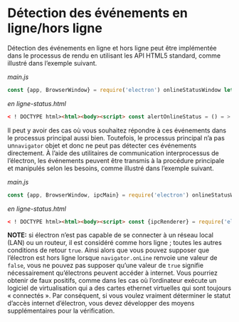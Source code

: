 # Détection des événements en ligne/hors ligne

Détection des événements en ligne et hors ligne peut être implémentée dans le processus de rendu en utilisant les API HTML5 standard, comme illustré dans l’exemple suivant.

*main.js*

```javascript
const {app, BrowserWindow} = require('electron') onlineStatusWindow let app.on ("prêt", () => {onlineStatusWindow = new BrowserWindow({ width: 0, height: 0, show: false }) onlineStatusWindow.loadURL ('file://${__dirname}/online-status.html')})
```

*en ligne-status.html*

```html
< ! DOCTYPE html><html><body><script> const alertOnlineStatus = () = > {window.alert (navigator.onLine ? "en ligne" : "hors ligne")} window.addEventListener ('en ligne', alertOnlineStatus) window.addEventListener ("hors ligne", alertOnlineStatus) alertOnlineStatus()</script></body></html>
```

Il peut y avoir des cas où vous souhaitez répondre à ces événements dans le processus principal aussi bien. Toutefois, le processus principal n’a pas un`navigator` objet et donc ne peut pas détecter ces événements directement. À l’aide des utilitaires de communication interprocessus de l’électron, les événements peuvent être transmis à la procédure principale et manipulés selon les besoins, comme illustré dans l’exemple suivant.

*main.js*

```javascript
const {app, BrowserWindow, ipcMain} = require('electron') onlineStatusWindow let app.on ("prêt", () => {onlineStatusWindow = new BrowserWindow({ width: 0, height: 0, show: false }) onlineStatusWindow.loadURL ('file://${__dirname}/online-status.html')}) ipcMain.on (' en ligne-état-passé ', (événement, statut) = > {console.log(status)})
```

*en ligne-status.html*

```html
< ! DOCTYPE html><html><body><script> const {ipcRenderer} = require('electron') const updateOnlineStatus = () = > {ipcRenderer.send (' en ligne-état-passé ', navigator.onLine ? "en ligne" : "hors ligne")} window.addEventListener ('en ligne', updateOnlineStatus) window.addEventListener ("hors ligne", updateOnlineStatus) updateOnlineStatus()</script></body></html>
```

**NOTE:** si électron n’est pas capable de se connecter à un réseau local (LAN) ou un routeur, il est considéré comme hors ligne ; toutes les autres conditions de retour `true`. Ainsi alors que vous pouvez supposer que l’électron est hors ligne lorsque `navigator.onLine` renvoie une valeur de `false`, vous ne pouvez pas supposer qu’une valeur de `true` signifie nécessairement qu’électrons peuvent accéder à internet. Vous pourriez obtenir de faux positifs, comme dans les cas où l’ordinateur exécute un logiciel de virtualisation qui a des cartes ethernet virtuelles qui sont toujours « connectés ». Par conséquent, si vous voulez vraiment déterminer le statut d’accès internet d’électron, vous devez développer des moyens supplémentaires pour la vérification.
